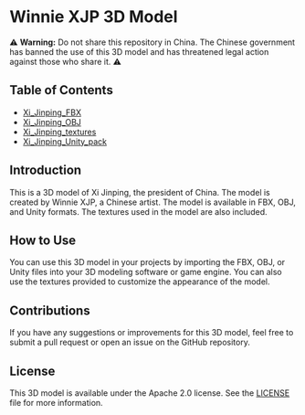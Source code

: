 # Winnie XJP 3D Model

⚠️ **Warning:** Do not share this repository in China. The Chinese government has banned the use of this 3D model and has threatened legal action against those who share it. ⚠️

## Table of Contents

- [Xi_Jinping_FBX](Xi_Jinping_FBX)
- [Xi_Jinping_OBJ](Xi_Jinping_OBJ)
- [Xi_Jinping_textures](Xi_Jinping_textures)
- [Xi_Jinping_Unity_pack](Xi_Jinping_Unity_pack)

## Introduction

This is a 3D model of Xi Jinping, the president of China. The model is created by Winnie XJP, a Chinese artist. The model is available in FBX, OBJ, and Unity formats. The textures used in the model are also included.

## How to Use

You can use this 3D model in your projects by importing the FBX, OBJ, or Unity files into your 3D modeling software or game engine. You can also use the textures provided to customize the appearance of the model.

## Contributions

If you have any suggestions or improvements for this 3D model, feel free to submit a pull request or open an issue on the GitHub repository.

## License

This 3D model is available under the Apache 2.0 license. See the [LICENSE](LICENSE) file for more information.